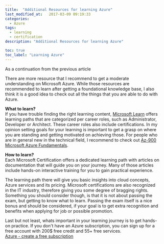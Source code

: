 ```yaml
---
title:  "Additional Resources for learning Azure"
last_modified_at:   2017-03-09 09:19:33
categories: 
  - Azure
tags:
  - learning
  - certification
description: "Additional Resources for learning Azure"

toc: true
toc_label: "Learning Azure"
---
```


As a continuation from the previous article 
<!-- link-->
There are more resource that I recommend to get a moderate understanding on Microsoft Azure.
While those resources are recommended to learn after getting a foundational knowledge base, I also think it is a good idea to check out all the things that you are able to do with Azure.




**What to learn?**   
If you have trouble finding the right learning content, [Microsoft Learn](https://learn.microsoft.com/en-us/training/career-paths/) offers learning paths that are categorized per career roles, such as Administrator, Developer or Architect. These career roles also include certifications. In my opinion setting goals for your learning is important to get a grasp on where you are standing and getting motivated on achieving those. For people who are in general new in the technical field, I recommend to check out [Az-900 Microsoft Azure Fundamentals](https://learn.microsoft.com/de-de/certifications/azure-fundamentals/?WT.mc_id=modinfra-10582-thmaure). 
<!-- image-01 -->
<!-- linking into "why you should get certified -->

**How to learn?**    
Each Microsoft Certification offers a dedicated learning path with articles on documentation that will guide you on your journey. Many of those articles include hands-on interactive training for you to gain practical experience.

The learning path there will give you basic insights into cloud concepts, Azure services and its pricing. Microsoft certifications are also recognized in the IT industry, therefore giving you some degree of bragging rights. Something you should consider though, is that it is not about passing the exam, but getting to know what to learn. Passing the exam itself is a nice bonus and should be considered, if your goal is to get extra recognition and benefits when applying for job or possible promotion. 


Last but not least, whats important in your learning journey is to get hands-on practice. If you don't have an Azure subscription, you can sign up for a free account with 200$ free credit and 55+ free services.  
[Azure - create a free subscription](https://azure.microsoft.com/en-in/free/)
